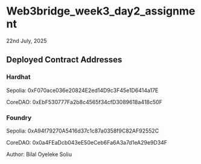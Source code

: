 # Web3bridge_week3_day2_assignment
22nd July, 2025

## Deployed Contract Addresses

### Hardhat

Sepolia: 0xF070ace036e20824E2ed14D9c3F45e1D6414a17E


CoreDAO: 0xEbF530777Fa2b8c4565f34cfD3089618a418c50F


### Foundry

Sepolia: 0xA94f79270A5416d37c1c87a0358f9C82AF92552C


CoreDAO: 0x0a4FEaDcb043eE50eCeb6Fa6A3a7d1eA29e9D34F

Author: Bilal Oyeleke Soliu